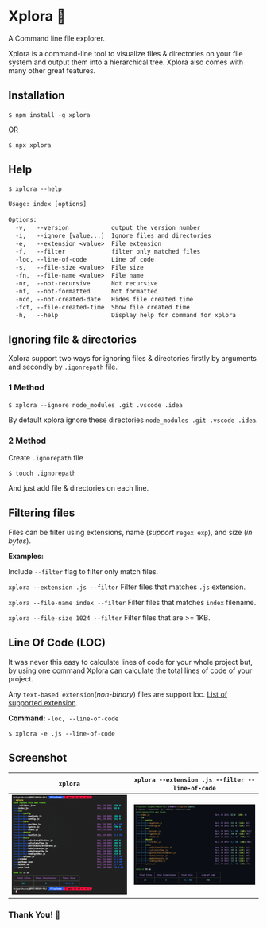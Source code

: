 # Xplora 📁

A Command line file explorer.

Xplora is a command-line tool to visualize files & directories on your file system and output them into a hierarchical tree. Xplora also comes with many other great features.

## **Installation**

```
$ npm install -g xplora
```

OR

```
$ npx xplora
```

## **Help**

```
$ xplora --help
```

```
Usage: index [options]

Options:
  -v,   --version            output the version number
  -i,   --ignore [value...]  Ignore files and directories
  -e,   --extension <value>  File extension
  -f,   --filter             filter only matched files
  -loc, --line-of-code       Line of code
  -s,   --file-size <value>  File size
  -fn,  --file-name <value>  File name
  -nr,  --not-recursive      Not recursive
  -nf,  --not-formatted      Not formatted
  -ncd, --not-created-date   Hides file created time
  -fct, --file-created-time  Show file created time
  -h,   --help               Display help for command for xplora
```

## **Ignoring file & directories**

Xplora support two ways for ignoring files & directories firstly by arguments and secondly by `.igonrepath` file.

### 1 Method

```
$ xplora --ignore node_modules .git .vscode .idea
```

By default xplora ignore these directories `node_modules .git .vscode .idea`.

### 2 Method

Create `.ignorepath` file

```
$ touch .ignorepath
```

And just add file & directories on each line.

## **Filtering files**

Files can be filter using extensions, name (_support_ `regex exp`), and size (_in bytes_).

**Examples:**

Include `--filter` flag to filter only match files.

`xplora --extension .js --filter` Filter files that matches `.js` extension.

`xplora --file-name index --filter` Filter files that matches `index` filename.

`xplora --file-size 1024 --filter` Filter files that are >= 1KB.

## **Line Of Code (LOC)**

It was never this easy to calculate lines of code for your whole project but, by using one command Xplora can calculate the total lines of code of your project.

Any `text-based extension`(_non-binary_) files are support loc. [List of supported extension](https://github.com/hicodersofficial/xplora/blob/main/lib/shared/textExt.js).

**Command:** `-loc, --line-of-code `

```
$ xplora -e .js --line-of-code
```

## **Screenshot**

| `xplora`                                                                                                |                                      `xplora --extension .js --filter --line-of-code`                                       |
| ------------------------------------------------------------------------------------------------------- | :-------------------------------------------------------------------------------------------------------------------------: |
| <img src="https://raw.githubusercontent.com/hicodersofficial/images/main/1.0.4-xplora.png" width="500"> | <img src="https://raw.githubusercontent.com/hicodersofficial/images/main/Screenshot%202021-10-19%20123045.png" width="500"> |

### **Thank You!** 💙
